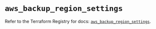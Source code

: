 # `aws_backup_region_settings`

Refer to the Terraform Registry for docs: [`aws_backup_region_settings`](https://registry.terraform.io/providers/hashicorp/aws/5.36.0/docs/resources/backup_region_settings).
